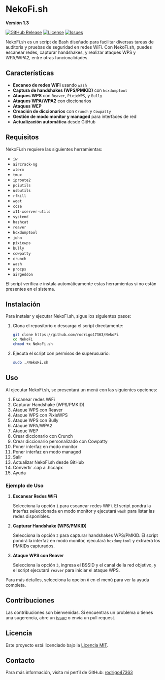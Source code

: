 # NekoFi.sh

**Versión 1.3**

[![GitHub Release](https://img.shields.io/github/v/release/rodrigo47363/NekoFi)](https://github.com/rodrigo47363/NekoFi/releases)
[![License](https://img.shields.io/github/license/rodrigo47363/NekoFi)](https://github.com/rodrigo47363/NekoFi/blob/main/LICENSE)
[![Issues](https://img.shields.io/github/issues/rodrigo47363/NekoFi)](https://github.com/rodrigo47363/NekoFi/issues)

NekoFi.sh es un script de Bash diseñado para facilitar diversas tareas de auditoría y pruebas de seguridad en redes WiFi. Con NekoFi.sh, puedes escanear redes, capturar handshakes, y realizar ataques WPS y WPA/WPA2, entre otras funcionalidades.

## Características

- **Escaneo de redes WiFi** usando `wash`
- **Captura de handshakes (WPS/PMKID)** con `hcxdumptool`
- **Ataques WPS** con `Reaver`, `PixieWPS`, y `Bully`
- **Ataques WPA/WPA2** con diccionarios
- **Ataques WEP**
- **Creación de diccionarios** con `Crunch` y `Cowpatty`
- **Gestión de modo monitor y managed** para interfaces de red
- **Actualización automática** desde GitHub

## Requisitos

NekoFi.sh requiere las siguientes herramientas:

- `iw`
- `aircrack-ng`
- `xterm`
- `tmux`
- `iproute2`
- `pciutils`
- `usbutils`
- `rfkill`
- `wget`
- `ccze`
- `x11-xserver-utils`
- `systemd`
- `hashcat`
- `reaver`
- `hcxdumptool`
- `john`
- `pixiewps`
- `bully`
- `cowpatty`
- `crunch`
- `wash`
- `procps`
- `airgeddon`

El script verifica e instala automáticamente estas herramientas si no están presentes en el sistema.

## Instalación

Para instalar y ejecutar NekoFi.sh, sigue los siguientes pasos:

1. Clona el repositorio o descarga el script directamente:

    ```bash
    git clone https://github.com/rodrigo47363/NekoFi
    cd NekoFi
    chmod +x NekoFi.sh
    ```

2. Ejecuta el script con permisos de superusuario:

    ```bash
    sudo ./NekoFi.sh
    ```

## Uso

Al ejecutar NekoFi.sh, se presentará un menú con las siguientes opciones:

1. Escanear redes WiFi
2. Capturar Handshake (WPS/PMKID)
3. Ataque WPS con Reaver
4. Ataque WPS con PixieWPS
5. Ataque WPS con Bully
6. Ataque WPA/WPA2
7. Ataque WEP
8. Crear diccionario con Crunch
9. Crear diccionario personalizado con Cowpatty
10. Poner interfaz en modo monitor
11. Poner interfaz en modo managed
12. Salir
13. Actualizar NekoFi.sh desde GitHub
14. Convertir .cap a .hccapx
0. Ayuda

### Ejemplo de Uso

1. **Escanear Redes WiFi**

    Selecciona la opción `1` para escanear redes WiFi. El script pondrá la interfaz seleccionada en modo monitor y ejecutará `wash` para listar las redes disponibles.

2. **Capturar Handshake (WPS/PMKID)**

    Selecciona la opción `2` para capturar handshakes WPS/PMKID. El script pondrá la interfaz en modo monitor, ejecutará `hcxdumptool` y extraerá los PMKIDs capturados.

3. **Ataque WPS con Reaver**

    Selecciona la opción `3`, ingresa el BSSID y el canal de la red objetivo, y el script ejecutará `reaver` para iniciar el ataque WPS.

Para más detalles, selecciona la opción `0` en el menú para ver la ayuda completa.

## Contribuciones

Las contribuciones son bienvenidas. Si encuentras un problema o tienes una sugerencia, abre un [issue](https://github.com/rodrigo47363/NekoFi/issues) o envía un pull request.

## Licencia

Este proyecto está licenciado bajo la [Licencia MIT](LICENSE).

## Contacto

Para más información, visita mi perfil de GitHub: [rodrigo47363](https://github.com/rodrigo47363)
